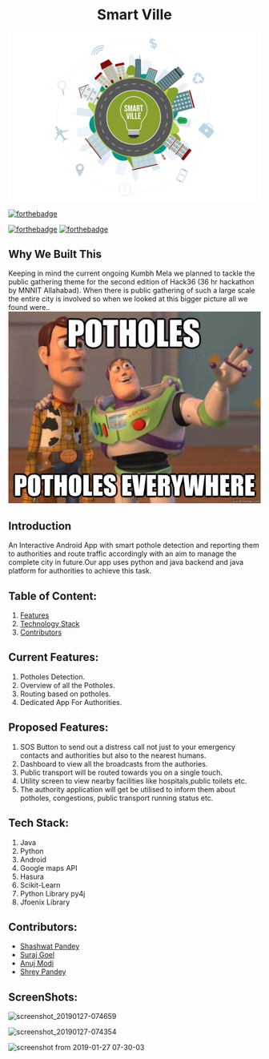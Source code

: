 <h1 align ="center">Smart Ville</h1>

<p align="center">
<img src="Assets/icon-02.png"/>
 </p>

[![forthebadge](https://forthebadge.com/images/badges/made-with-python.svg)](https://forthebadge.com)

[![forthebadge](https://forthebadge.com/images/badges/made-with-java.svg)](https://forthebadge.com)
[![forthebadge](https://forthebadge.com/images/badges/built-for-android.svg)](https://forthebadge.com)

## Why We Built This
Keeping in mind the current ongoing Kumbh Mela we planned to tackle the public gathering theme for the second edition of Hack36 (36 hr hackathon by MNNIT Allahabad). When there is public gathering of such a large scale the entire city is involved so when we looked at this bigger picture all we found were..
<img src="Assets/problem.jpg"/>


## Introduction
An Interactive Android App with smart pothole detection and reporting them to authorities and route traffic accordingly with an aim to manage the complete city in future.Our app uses python and java backend and java platform for authorities to achieve this task.


## Table of Content:
1) [Features](#ft)
2) [Technology Stack](#tech)
3) [Contributors](#contributor)

<a name="ft"></a>
## Current Features:
1) Potholes Detection.
2) Overview of all the Potholes.
3) Routing based on potholes.
4) Dedicated App For Authorities.

## Proposed Features:
1) SOS Button to send out a distress call not just to your emergency contacts and authorities but also to the nearest humans.
2) Dashboard to view all the broadcasts from the authories.
3) Public transport will be routed towards you on a single touch.
4) Utility screen to view nearby facilities like hospitals,public toilets etc.
5) The authority application will get be utilised to inform them about potholes, congestions, public transport running status etc.

<a name="tech"></a>

## Tech Stack:
1) Java
2) Python
3) Android
4) Google maps API
5) Hasura
6) Scikit-Learn
7) Python Library py4j
8) Jfoenix Library

<a name="contributor"></a>
## Contributors:

* [Shashwat Pandey](http://www.github.com/shashwat1998)
* [Suraj Goel](http://www.github.com/suraj-goel)
* [Anuj Modi](http://www.github.com/descifrado)
* [Shrey Pandey](http://www.github.com/Shreypandey)

## ScreenShots:
![screenshot_20190127-074659](https://user-images.githubusercontent.com/29855009/51795409-ee9f2280-2208-11e9-8dcf-bb5b156da3be.png)


![screenshot_20190127-074354](https://user-images.githubusercontent.com/29855009/51795449-80a72b00-2209-11e9-9f07-3ab3ef8a83cc.png)


![screenshot from 2019-01-27 07-30-03](https://user-images.githubusercontent.com/29855009/51795412-04144c80-2209-11e9-9fed-8222214e76e5.png)


 

